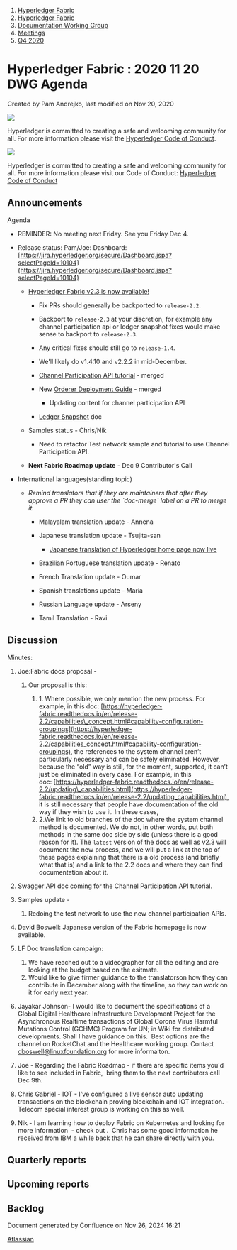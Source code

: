 1. [Hyperledger Fabric](index.html)
2. [Hyperledger Fabric](Hyperledger-Fabric_22839309.html)
3. [Documentation Working Group](Documentation-Working-Group_22839782.html)
4. [Meetings](Meetings_22839778.html)
5. [Q4 2020](Q4-2020_22842281.html)

# Hyperledger Fabric : 2020 11 20 DWG Agenda

Created by Pam Andrejko, last modified on Nov 20, 2020

![](https://wiki.hyperledger.org/download/attachments/2392771/welcome.png?version=2&modificationDate=1572450107000&api=v2)

Hyperledger is committed to creating a safe and welcoming community for all. For more information please visit the [Hyperledger Code of Conduct](https://lf-hyperledger.atlassian.net/wiki/spaces/HYP/pages/19595281/Hyperledger+Code+of+Conduct).

![](https://wiki.hyperledger.org/download/attachments/29034696/Antitrustnotice.png?version=1&modificationDate=1581695654000&api=v2)

Hyperledger is committed to creating a safe and welcoming community for all. For more information please visit our Code of Conduct: [Hyperledger Code of Conduct](https://lf-hyperledger.atlassian.net/wiki/spaces/HYP/pages/19595281/Hyperledger+Code+of+Conduct)

## Announcements

Agenda

- REMINDER: No meeting next Friday. See you Friday Dec 4.
- Release status: Pam/Joe: Dashboard: [https://jira.hyperledger.org/secure/Dashboard.jspa?selectPageId=10104](https://jira.hyperledger.org/secure/Dashboard.jspa?selectPageId=10104)
  
  - [Hyperledger Fabric v2.3 is now available!](https://mail.notes.na.collabserv.com/verse#9302)
    
    - Fix PRs should generally be backported to `release-2.2`.
    - Backport to `release-2.3` at your discretion, for example any channel participation api or ledger snapshot fixes would make sense to backport to `release-2.3`.
    - Any critical fixes should still go to `release-1.4`.
    - We'll likely do v1.4.10 and v2.2.2 in mid-December.
    - [Channel Participation API tutorial](https://hyperledger-fabric.readthedocs.io/en/release-2.3/create_channel/create_channel_participation.html) - merged
    - New [Orderer Deployment Guide](https://hyperledger-fabric.readthedocs.io/en/release-2.3/deployment_guide_overview.html#creating-an-ordering-node) - merged 
      
      - Updating content for channel participation API
    - [Ledger Snapshot](https://hyperledger-fabric.readthedocs.io/en/release-2.3/peer_ledger_snapshot.html) doc
  - Samples status - Chris/Nik
    
    - Need to refactor Test network sample and tutorial to use Channel Participation API.
  - **Next Fabric Roadmap update** - Dec 9 Contributor's Call
- International languages(standing topic)
  
  - *Remind translators that if they are maintainers that after they approve a PR they can user the \`doc-merge\` label on a PR to merge it.*
    
    - Malayalam translation update - Annena
    - Japanese translation update - Tsujita-san
      
      - [Japanese translation of Hyperledger home page now live](https://ja.hyperledger.org/)
    - Brazilian Portuguese translation update - Renato
    - French Translation update - Oumar
    - Spanish translations update - Maria
    - Russian Language update - Arseny
      
    - Tamil Translation - Ravi

## Discussion

Minutes:

1. Joe:Fabric docs proposal -
   
   1. Our proposal is this:
      
      1. 1. Where possible, we only mention the new process. For example, in this doc: [https://hyperledger-fabric.readthedocs.io/en/release-2.2/capabilities\_concept.html#capability-configuration-groupings](https://hyperledger-fabric.readthedocs.io/en/release-2.2/capabilities_concept.html#capability-configuration-groupings), the references to the system channel aren’t particularly necessary and can be safely eliminated. However, because the “old” way is still, for the moment, supported, it can’t just be eliminated in every case. For example, in this doc: [https://hyperledger-fabric.readthedocs.io/en/release-2.2/updating\_capabilities.html](https://hyperledger-fabric.readthedocs.io/en/release-2.2/updating_capabilities.html), it is still necessary that people have documentation of the old way if they wish to use it. In these cases,
      2. 2.We link to old branches of the doc where the system channel method is documented. We do not, in other words, put both methods in the same doc side by side (unless there is a good reason for it). The `latest` version of the docs as well as v2.3 will document the new process, and we will put a link at the top of these pages explaining that there is a old process (and briefly what that is) and a link to the 2.2 docs and where they can find documentation about it.
2. Swagger API doc coming for the Channel Participation API tutorial.
3. Samples update -
   
   1. Redoing the test network to use the new channel participation APIs.
4. David Boswell: Japanese version of the Fabric homepage is now available.
5. LF Doc translation campaign:
   
   1. We have reached out to a videographer for all the editing and are looking at the budget based on the esitmate.
   2. Would like to give firmer guidance to the translatorson how they can contribute in December along with the timeline, so they can work on it for early next year.
6. Jayakar Johnson- I would like to document the specifications of a Global Digital Healthcare Infrastructure Development Project for the Asynchronous Realtime transactions of Global Corona Virus Harmful Mutations Control (GCHMC) Program for UN; in Wiki for distributed developments. Shall I have guidance on this.  Best options are the channel on RocketChat and the Healthcare working group. Contact [dboswell@linuxfoundation.org](mailto:dboswell@linuxfoundation.org) for more informaiton.
7. Joe - Regarding the Fabric Roadmap - if there are specific items you'd like to see included in Fabric,  bring them to the next contributors call Dec 9th.
8. Chris Gabriel - IOT - I've configured a live sensor auto updating transactions on the blockchain proving blockchain and IOT integration. - Telecom special interest group is working on this as well.
9. Nik - I am learning how to deploy Fabric on Kubernetes and looking for more information  - check out .  Chris has some good information he received from IBM a while back that he can share directly with you.

## Quarterly reports

## Upcoming reports

## Backlog

Document generated by Confluence on Nov 26, 2024 16:21

[Atlassian](http://www.atlassian.com/)
